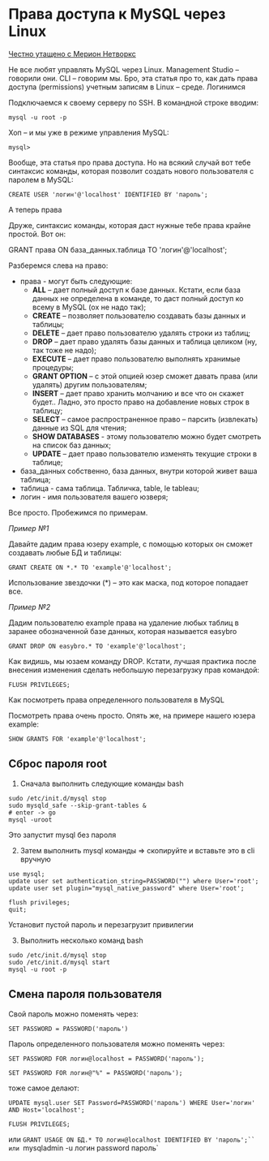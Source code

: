 # Права доступа к MySQL через Linux

[Честно утащено с Мерион Нетворкс](https://wiki.merionet.ru/servernye-resheniya/12/prava-dostupa-k-mysql-cherez-linux/)

Не все любят управлять MySQL через Linux. Management Studio – говорили они. CLI – говорим мы. Бро, эта статья про то, как дать права доступа (permissions) учетным записям в Linux – среде.
Логинимся

Подключаемся к своему серверу по SSH. В командной строке вводим:

```
mysql -u root -p
```

Хоп – и мы уже в режиме управления MySQL:

```
mysql>
```

Вообще, эта статья про права доступа. Но на всякий случай вот тебе синтаксис команды, которая позволит создать нового пользователя с паролем в MySQL:

```
CREATE USER 'логин'@'localhost' IDENTIFIED BY 'пароль';
```

А теперь права

Друже, синтаксис команды, которая даст нужные тебе права крайне простой. Вот он:

GRANT права ON база_данных.таблица TO 'логин'@'localhost';

Разберемся слева на право:

* права - могут быть следующие:
  - **ALL** – дает полный доступ к базе данных. Кстати, если база данных не определена в команде, то даст полный доступ ко всему в MySQL (ох не надо так);
  - **CREATE** – позволяет пользователю создавать базы данных и таблицы;
  - **DELETE** – дает право пользователю удалять строки из таблиц;
  - **DROP** – дает право удалять базы данных и таблица целиком (ну, так тоже не надо);
  - **EXECUTE** – дает право пользователю выполнять хранимые процедуры;
  - **GRANT OPTION** – с этой опцией юзер сможет давать права (или удалять) другим пользователям;
  - **INSERT** – дает право хранить молчанию и все что он скажет будет.. Ладно, это просто право на добавление новых строк в таблицу;
  - **SELECT** – самое распространенное право – парсить (извлекать) данные из SQL для чтения;
  - **SHOW DATABASES** - этому пользователю можно будет смотреть на список баз данных;
  - **UPDATE** – дает право пользователю изменять текущие строки в таблице;
* база_данных собственно, база данных, внутри которой живет ваша таблица;
* таблица - сама таблица. Табличка, table, le tableau;
* логин - имя пользователя вашего юзверя;

Все просто. Пробежимся по примерам.

_Пример №1_

Давайте дадим права юзеру example, с помощью которых он сможет создавать любые БД и таблицы:

```
GRANT CREATE ON *.* TO 'example'@'localhost';
```

Использование звездочки (\*) – это как маска, под которое попадает все.

_Пример №2_

Дадим пользователю example права на удаление любых таблиц в заранее обозначенной базе данных, которая называется easybro

```
GRANT DROP ON easybro.* TO 'example'@'localhost';
```

Как видишь, мы юзаем команду DROP. Кстати, лучшая практика после внесения изменения сделать небольшую перезагрузку прав командой:

```
FLUSH PRIVILEGES;
```

Как посмотреть права определенного пользователя в MySQL

Посмотреть права очень просто. Опять же, на примере нашего юзера example:

```
SHOW GRANTS FOR 'example'@'localhost';
```

## Сброс пароля root

1. Сначала выполнить следующие команды bash

```
sudo /etc/init.d/mysql stop
sudo mysqld_safe --skip-grant-tables &
# enter -> go
mysql -uroot
```
Это запустит mysql без пароля

2. Затем выполнить mysql команды => скопируйте и вставьте это в cli вручную

```
use mysql;
update user set authentication_string=PASSWORD("") where User='root';
update user set plugin="mysql_native_password" where User='root';

flush privileges;
quit;
```

Установит пустой пароль и перезагрузит привилегии

3. Выполнить несколько команд bash

```
sudo /etc/init.d/mysql stop
sudo /etc/init.d/mysql start
mysql -u root -p
```

## Смена пароля пользователя

Свой пароль можно поменять через:

```
SET PASSWORD = PASSWORD('пароль')
```

Пароль определенного пользователя можно поменять через:
```
SET PASSWORD FOR логин@localhost = PASSWORD('пароль');
```
```
SET PASSWORD FOR логин@"%" = PASSWORD('пароль');
```

тоже самое делают:

```
UPDATE mysql.user SET Password=PASSWORD('пароль') WHERE User='логин' AND Host='localhost';

FLUSH PRIVILEGES;
```

или `GRANT USAGE ON БД.* TO логин@localhost IDENTIFIED BY 'пароль';``
или `mysqladmin -u логин password пароль`
